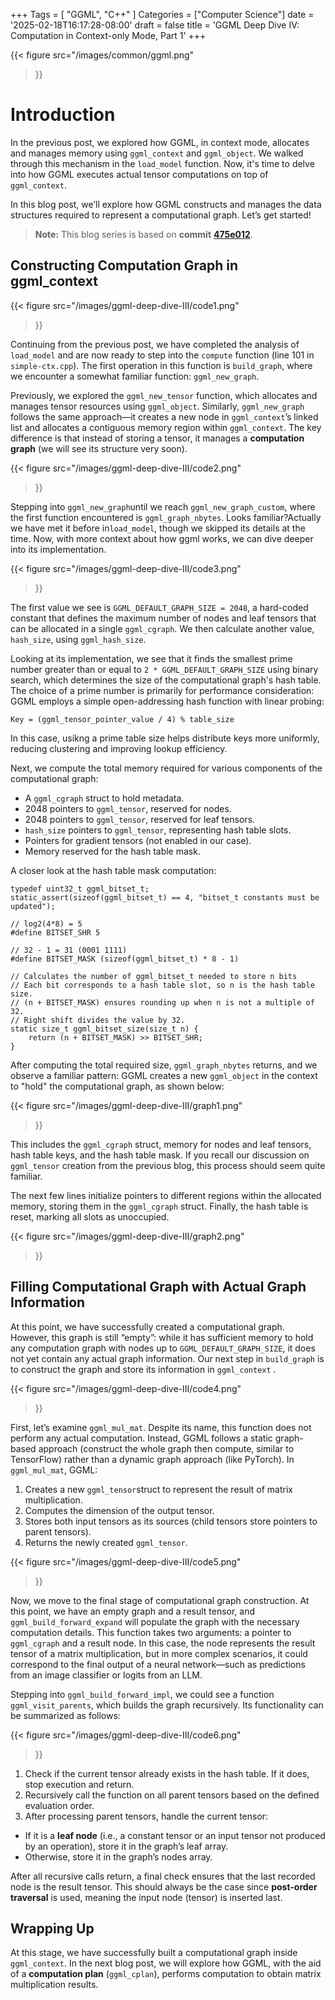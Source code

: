 +++
Tags = [ "GGML", "C++" ]
Categories = ["Computer Science"]
date = '2025-02-18T16:17:28-08:00'
draft = false
title = 'GGML Deep Dive IV: Computation in Context-only Mode, Part 1'
+++

{{< figure
  src="/images/common/ggml.png"
>}}

# Introduction

In the previous post, we explored how GGML, in context mode, allocates and manages memory using `ggml_context` and `ggml_object`. We walked through this mechanism in the `load_model` function. Now, it's time to delve into how GGML executes actual tensor computations on top of `ggml_context`.

In this blog post, we’ll explore how GGML constructs and manages the data structures required to represent a computational graph. Let’s get started!

> **Note:** This blog series is based on **commit** [**475e012**](https://github.com/ggml-org/ggml/tree/475e01227333a3a29ed0859b477beabcc2de7b5e).

## Constructing Computation Graph in ggml_context

<!-- ![img](https://miro.medium.com/v2/resize:fit:1400/1*ZvyQa9IA6uuQUM8OXSmg4w.png) -->
{{< figure
  src="/images/ggml-deep-dive-III/code1.png"
>}}


Continuing from the previous post, we have completed the analysis of `load_model` and are now ready to step into the `compute` function (line 101 in `simple-ctx.cpp`). The first operation in this function is `build_graph`, where we encounter a somewhat familiar function: `ggml_new_graph`.

Previously, we explored the `ggml_new_tensor` function, which allocates and manages tensor resources using `ggml_object`. Similarly, `ggml_new_graph` follows the same approach—it creates a new node in `ggml_context`’s linked list and allocates a contiguous memory region within `ggml_context`. The key difference is that instead of storing a tensor, it manages a **computation graph** (we will see its structure very soon).

<!-- ![img](https://miro.medium.com/v2/resize:fit:1400/1*fWpylFb2pAVcOeG1NcUnEg.png) -->
{{< figure
  src="/images/ggml-deep-dive-III/code2.png"
>}}

Stepping into `ggml_new_graph`until we reach `ggml_new_graph_custom`, where the first function encountered is `ggml_graph_nbytes`. Looks familiar?Actually we have met it before in`load_model`, though we skipped its details at the time. Now, with more context about how ggml works, we can dive deeper into its implementation.

<!-- ![img](https://miro.medium.com/v2/resize:fit:1400/1*31R_do8hD03pkAxJVE_JFA.png) -->
{{< figure
  src="/images/ggml-deep-dive-III/code3.png"
>}}

The first value we see is `GGML_DEFAULT_GRAPH_SIZE = 2048`, a hard-coded constant that defines the maximum number of nodes and leaf tensors that can be allocated in a single `ggml_cgraph`. We then calculate another value, `hash_size`, using `ggml_hash_size`.

Looking at its implementation, we see that it finds the smallest prime number greater than or equal to `2 * GGML_DEFAULT_GRAPH_SIZE` using binary search, which determines the size of the computational graph's hash table. The choice of a prime number is primarily for performance consideration: GGML employs a simple open-addressing hash function with linear probing:

```
Key = (ggml_tensor_pointer_value / 4) % table_size
```

In this case, usikng a prime table size helps distribute keys more uniformly, reducing clustering and improving lookup efficiency.

Next, we compute the total memory required for various components of the computational graph:

- A `ggml_cgraph` struct to hold metadata.
- 2048 pointers to `ggml_tensor`, reserved for nodes.
- 2048 pointers to `ggml_tensor`, reserved for leaf tensors.
- `hash_size` pointers to `ggml_tensor`, representing hash table slots.
- Pointers for gradient tensors (not enabled in our case).
- Memory reserved for the hash table mask.

A closer look at the hash table mask computation:

```
typedef uint32_t ggml_bitset_t;
static_assert(sizeof(ggml_bitset_t) == 4, "bitset_t constants must be updated");

// log2(4*8) = 5
#define BITSET_SHR 5  

// 32 - 1 = 31 (0001 1111)
#define BITSET_MASK (sizeof(ggml_bitset_t) * 8 - 1)  

// Calculates the number of ggml_bitset_t needed to store n bits
// Each bit corresponds to a hash table slot, so n is the hash table size.
// (n + BITSET_MASK) ensures rounding up when n is not a multiple of 32.
// Right shift divides the value by 32.
static size_t ggml_bitset_size(size_t n) {
    return (n + BITSET_MASK) >> BITSET_SHR;
}
```

After computing the total required size, `ggml_graph_nbytes` returns, and we observe a familiar pattern: GGML creates a new `ggml_object` in the context to "hold" the computational graph, as shown below:

<!-- ![img](https://miro.medium.com/v2/resize:fit:1400/1*x3ZWcWD_TsSKkcGgeaeSjg.png) -->
{{< figure
  src="/images/ggml-deep-dive-III/graph1.png"
>}}

This includes the `ggml_cgraph` struct, memory for nodes and leaf tensors, hash table keys, and the hash table mask. If you recall our discussion on `ggml_tensor` creation from the previous blog, this process should seem quite familiar.

The next few lines initialize pointers to different regions within the allocated memory, storing them in the `ggml_cgraph` struct. Finally, the hash table is reset, marking all slots as unoccupied.

<!-- ![img](https://miro.medium.com/v2/resize:fit:1400/1*k_04EsQsLxX_RHrjNpzAtg.png) -->
{{< figure
  src="/images/ggml-deep-dive-III/graph2.png"
>}}

## Filling Computational Graph with Actual Graph Information

At this point, we have successfully created a computational graph. However, this graph is still “empty”: while it has sufficient memory to hold any computation graph with nodes up to `GGML_DEFAULT_GRAPH_SIZE`, it does not yet contain any actual graph information. Our next step in `build_graph` is to construct the graph and store its information in `ggml_context` .

<!-- ![img](https://miro.medium.com/v2/resize:fit:1400/1*5fkxnymp1K8bosz1sgzfHQ.png) -->
{{< figure
  src="/images/ggml-deep-dive-III/code4.png"
>}}

First, let’s examine `ggml_mul_mat`. Despite its name, this function does not perform any actual computation. Instead, GGML follows a static graph-based approach (construct the whole graph then compute, similar to TensorFlow) rather than a dynamic graph approach (like PyTorch). In `ggml_mul_mat`, GGML:

1. Creates a new `ggml_tensor`struct to represent the result of matrix multiplication.
2. Computes the dimension of the output tensor.
3. Stores both input tensors as its sources (child tensors store pointers to parent tensors).
4. Returns the newly created `ggml_tensor`.

<!-- ![img](https://miro.medium.com/v2/resize:fit:1400/1*xUWHz5dgMcdrzzNDjkeNDA.png) -->
{{< figure
  src="/images/ggml-deep-dive-III/code5.png"
>}}

Now, we move to the final stage of computational graph construction. At this point, we have an empty graph and a result tensor, and `ggml_build_forward_expand` will populate the graph with the necessary computation details. This function takes two arguments: a pointer to `ggml_cgraph` and a result node. In this case, the node represents the result tensor of a matrix multiplication, but in more complex scenarios, it could correspond to the final output of a neural network—such as predictions from an image classifier or logits from an LLM.

Stepping into `ggml_build_forward_impl`, we could see a function `ggml_visit_parents`, which builds the graph recursively. Its functionality can be summarized as follows:

<!-- ![img](https://miro.medium.com/v2/resize:fit:1400/1*ktaopO5WE9PbOXODd56nig.png) -->
{{< figure
  src="/images/ggml-deep-dive-III/code6.png"
>}}

1. Check if the current tensor already exists in the hash table. If it does, stop execution and return.
2. Recursively call the function on all parent tensors based on the defined evaluation order.
3. After processing parent tensors, handle the current tensor:

- If it is a **leaf node** (i.e., a constant tensor or an input tensor not produced by an operation), store it in the graph’s leaf array.
- Otherwise, store it in the graph’s nodes array.

After all recursive calls return, a final check ensures that the last recorded node is the result tensor. This should always be the case since **post-order traversal** is used, meaning the input node (tensor) is inserted last.

## Wrapping Up

At this stage, we have successfully built a computational graph inside `ggml_context`. In the next blog post, we will explore how GGML, with the aid of a **computation plan** (`ggml_cplan`), performs computation to obtain matrix multiplication results.

